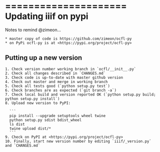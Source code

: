 =====================
Updating iiif on pypi
=====================

  Notes to remind @zimeon...

    * master copy of code is https://github.com/zimeon/ocfl-py
    * on PyPi ocfl-py is at <https://pypi.org/project/ocfl-py>

Putting up a new version
------------------------

    1. Check version number working branch in `ocfl/__init__.py`
    2. Check all changes described in `CHANGES.md`
    3. Check code is up-to-date with master github version
    4. Check out master and merge in working branch
    5. Check all tests good (`python setup.py test`)
    6. Check branches are as expected (`git branch -a`)
    7. Check local build and version reported OK (`python setup.py build; python setup.py install`)
    8. Upload new version to PyPI:

      ```
      pip install --upgrade setuptools wheel twine
      python setup.py sdist bdist_wheel
      ls dist
      twine upload dist/*
      ```
    9. Check on PyPI at <https://pypi.org/project/ocfl-py>
    10. Finally, start new version number by editing `iiif/_version.py` and `CHANGES.md`
